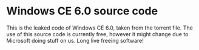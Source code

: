 # Windows CE 6.0 source code
This is the leaked code of Windows CE 6.0, taken from the torrent file.
The use of this source code is currently free, however it might change due to Microsoft doing stuff on us.
Long live freeing software!
